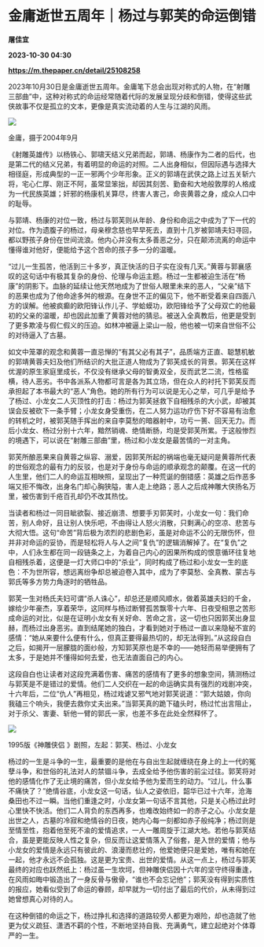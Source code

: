 # 金庸逝世五周年｜杨过与郭芙的命运倒错
**屠佳宜**

**2023-10-30 04:30**

**https://m.thepaper.cn/detail/25108258**

2023年10月30日是金庸逝世五周年。金庸笔下总会出现对称式的人物，在“射雕三部曲”中，这种对称式的命运经常随着代际的发展呈现分歧和倒错，使得这些武侠故事不仅是孤立的文本，更像是真实流动着的人生与江湖的风雨。

![](https://imagecloud.thepaper.cn/thepaper/image/276/140/398.jpg)

金庸，摄于2004年9月

《射雕英雄传》以杨铁心、郭啸天结义兄弟而起，郭靖、杨康作为二者的后代，也是第二代的结义兄弟，有着明显的命运的对照。二人出身相似，但因际遇与选择大相径庭，形成典型的一正一邪两个少年形象。正义的郭靖在武侠之路上过五关斩六将，宅心仁厚、刚正不阿，虽常显笨拙，却因其刻苦、勤奋和大地般敦厚的人格成为一代民族英雄；奸邪的杨康机关算尽，终害人害己，命丧黄蓉之身，成众人口中的耻辱。

与郭靖、杨康的对位一致，杨过与郭芙则从年龄、身份和命运之中成为了下一代的对位。作为遗腹子的杨过，母亲穆念慈也早早死去，直到十几岁被郭靖夫妇寻回，都以野孩子身份在世间流浪。他内心并没有太多善恶之分，只在颠沛流离的命运中懂得谁对他好，便能给予这个苦命的孩子多一分的温暖。

“过儿一生孤苦，他活到三十多岁，真正快活的日子实在没有几天。”黄蓉与郭襄感叹的这句话中有极其复杂的身份、伦理与命运主题。杨过一生都被迫生活在“杨康”的阴影下。血脉的延续让他天然地成为了世俗人眼里未来的恶人，“父亲”结下的恶果也成为了他命途多舛的根源。在身世不正的偏见下，他不断受着来自四面八方的误解。他被疯癫的欧阳锋认作儿子、学蛤蟆功，欧阳锋给予了父母双亡的他最初的父亲的温暖，却也因此加重了黄蓉对他的猜忌。被送入全真教后，他更是受到了更多欺凌与假仁假义的压迫。如林冲被逼上梁山一般，他也被一切来自世俗不公的对待逼入了古墓。

如文中笼罩的观念和黄蓉一直忌惮的“有其父必有其子”，品质端方正直、聪慧机敏的郭靖黄蓉夫妇及他们所结识的大批正道人物成为了郭芙成长的背景。郭芙在这样优渥的原生家庭里成长，不仅没有继承父母的智勇双全，反而武艺二流，性格蛮横，待人恶劣。书中各派系人物都可言是各为其立场，但在众人的衬托下郭芙反而承担起了本书最大的“恶人”角色。她的所有行为可以说是无心之举，可几乎是给予了杨过、小龙女二人灭顶性的打击：杨过为郭芙拯救下自相残杀的大小武，却被其误会反被砍下一条手臂；小龙女身受重伤，在二人努力运功疗伤下好不容易有治愈的转机之时，被郭芙随手挥出的来自李莫愁的暗器射中，功亏一篑、回天无力。而后小龙女、杨过分别十六年，黯然销魂、绝情断肠，均是受郭芙所累。于这般惨烈的境遇下，可以说在“射雕三部曲”里，杨过和小龙女是最苦情的一对主角。

郭芙所酿恶果来自黄蓉之纵容、溺爱，因郭芙所起的祸端也毫无疑问是黄蓉所代表的世俗观念的最有力的反驳，也是对于身份与命运的顺承观念的颠覆。在这一代的人生里，他们二人的命运互相映照，呈现出了一种荒诞的倒错感：英雄之后作恶多端又拒不悔改，出身名门却心胸狭隘，害人走上绝路；恶人之后成神雕大侠扬名万里，被伤害到千疮百孔却仍不改其热忱。

当读者和杨过一同目眦欲裂、接近崩溃、想要手刃郭芙时，小龙女一句：我们命苦，别人命好，且让别人快乐吧，不由得让人怒火消散，只剩满心的空凉、悲苦与大彻大悟。这句“命苦”背后极为浓烈的悲剧色彩，虽是对命运不公的无限伤怀，但并非对命运的妥协，而是轻松将人与人之间“复仇”的逻辑消解掉了。在“复仇”之中，人们永生都在同一段链条之上，为着自己内心的因果所构成的恨意循环往复地自相残杀着，这便是一灯大师口中的“杀业”，同时构成了杨过和小龙女一生的底色：不为世所容，想远离纷争却总被迫卷入其中，成为了李莫愁、全真教、蒙古与郭氏等多方势力角逐时的牺牲品。

郭芙一生对杨氏夫妇可谓“杀人诛心”，却总还是顺风顺水，做着英雄夫妇的千金，嫁给少年豪杰，享着荣华，这同样与杨过断臂孤苦飘零十六年、日夜受相思之苦形成命运的对比，似是在证明小龙女有关好命、苦命之言，这一切也只因郭芙出身显赫，而杨过出身恶劣。直到结尾她的独白，才看到她对于杨过一直以来隐秘不宣的感情：“她从来要什么便有什么，但真正要得最热切的，却无法得到。”从这段自白之后，如揭开一层朦胧的面纱般，方知郭芙原也是不幸的——她轻而易举便拥有了太多，于是她并不懂得如何去爱，也无法直面自己的内心。

这段自白也让读者对这段充满着伤害、痛苦的感情有了更多的想象空间，猜测杨过与郭芙是不是错过的爱情。他们二人交织在一起的命运确实具有强烈的戏剧冲突，十六年后，二位“仇人”再相见，杨过戏谑又邪气地对郭芙说道：“郭大姑娘，你向我磕三个响头，我便去救你丈夫出来。”当郭芙真的跪下磕头时，杨过忙出言阻止，对于杀父、害妻、斩他一臂的郭氏一家，也差不多在此处全然释怀了。

![](https://imagecloud.thepaper.cn/thepaper/image/276/140/374.jpg)

1995版《神雕侠侣 》剧照，左起：郭芙、杨过、小龙女

杨过的一生是斗争的一生，最重要的是他在与自出生起就缠绕在身上的上一代的冤孽斗争，和世俗的礼法对人的禁锢斗争，去成全给予他伤害的前尘过往。郭芙将对他的感情化作了无止境的痛苦，但小龙女给予他为爱而生的动力。“过儿，什么事不痛快了？”绝情谷底，小龙女这一句话，仙人之姿依旧，韶华已过十六年，沧海桑田也不过一瞬。当他们重逢之时，小龙女第一句话不言其他，只是关心杨过此时心里快不快活。他们二人背负的东西再多，也难改始终如一的赤子之心。小龙女是出世之人，古墓的冷寂和绝情谷的日夜，她内心每一刻都如赤子般纯净；杨过则是至情至性，抱着他至死不渝的爱情追求，一人一雕周旋于江湖大地。若他与郭芙结合，虽是更能反映人性之复杂，但反而让这爱情落入了俗套，是入世的爱情；他与小龙女的爱情是永远只有彼此的、浪漫而悲壮的，他爱她便只是爱她，唯有和她在一起，他才永远不会孤独。这是更为宝贵、出世的爱情。从这一点上，杨过与郭芙最终的对应也跃然纸上：杨过虽一生坎坷，但神雕侠侣因十六年的坚守终得重逢，在风雨如晦中锻造出了一身反骨与傲骨，“谁也不会忘记他”；郭芙没有得到实质性的报应，她看似受到了命运的眷顾，却早就为一切付出了最后的代价，从未得到过她曾想真心对待的人。

在这种倒错的命运之下，杨过挣扎和选择的道路较旁人都更为艰险，却也造就了他更为仗义疏狂、潇洒不羁的个性，不断地坚持自我、充满勇气，建立起绝对个体尊严的一生。